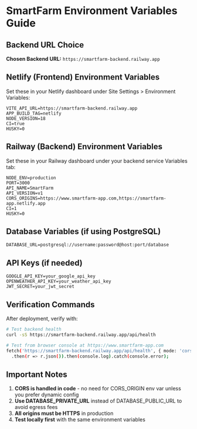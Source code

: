 # SmartFarm Environment Variables Guide

## Backend URL Choice
**Chosen Backend URL:** `https://smartfarm-backend.railway.app`

## Netlify (Frontend) Environment Variables

Set these in your Netlify dashboard under Site Settings > Environment Variables:

```
VITE_API_URL=https://smartfarm-backend.railway.app
APP_BUILD_TAG=netlify
NODE_VERSION=18
CI=true
HUSKY=0
```

## Railway (Backend) Environment Variables

Set these in your Railway dashboard under your backend service Variables tab:

```
NODE_ENV=production
PORT=3000
API_NAME=SmartFarm
API_VERSION=v1
CORS_ORIGINS=https://www.smartfarm-app.com,https://smartfarm-app.netlify.app
CI=1
HUSKY=0
```

## Database Variables (if using PostgreSQL)

```
DATABASE_URL=postgresql://username:password@host:port/database
```

## API Keys (if needed)

```
GOOGLE_API_KEY=your_google_api_key
OPENWEATHER_API_KEY=your_weather_api_key
JWT_SECRET=your_jwt_secret
```

## Verification Commands

After deployment, verify with:

```bash
# Test backend health
curl -sS https://smartfarm-backend.railway.app/api/health

# Test from browser console at https://www.smartfarm-app.com
fetch('https://smartfarm-backend.railway.app/api/health', { mode: 'cors' })
  .then(r => r.json()).then(console.log).catch(console.error);
```

## Important Notes

1. **CORS is handled in code** - no need for CORS_ORIGIN env var unless you prefer dynamic config
2. **Use DATABASE_PRIVATE_URL** instead of DATABASE_PUBLIC_URL to avoid egress fees
3. **All origins must be HTTPS** in production
4. **Test locally first** with the same environment variables
